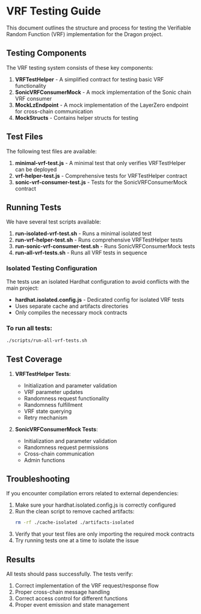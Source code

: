 # VRF Testing Guide

This document outlines the structure and process for testing the Verifiable Random Function (VRF) implementation for the Dragon project.

## Testing Components

The VRF testing system consists of these key components:

1. **VRFTestHelper** - A simplified contract for testing basic VRF functionality
2. **SonicVRFConsumerMock** - A mock implementation of the Sonic chain VRF consumer
3. **MockLzEndpoint** - A mock implementation of the LayerZero endpoint for cross-chain communication
4. **MockStructs** - Contains helper structs for testing

## Test Files

The following test files are available:

1. **minimal-vrf-test.js** - A minimal test that only verifies VRFTestHelper can be deployed
2. **vrf-helper-test.js** - Comprehensive tests for VRFTestHelper contract
3. **sonic-vrf-consumer-test.js** - Tests for the SonicVRFConsumerMock contract

## Running Tests

We have several test scripts available:

1. **run-isolated-vrf-test.sh** - Runs a minimal isolated test
2. **run-vrf-helper-test.sh** - Runs comprehensive VRFTestHelper tests
3. **run-sonic-vrf-consumer-test.sh** - Runs SonicVRFConsumerMock tests
4. **run-all-vrf-tests.sh** - Runs all VRF tests in sequence

### Isolated Testing Configuration

The tests use an isolated Hardhat configuration to avoid conflicts with the main project:

- **hardhat.isolated.config.js** - Dedicated config for isolated VRF tests
- Uses separate cache and artifacts directories
- Only compiles the necessary mock contracts

### To run all tests:

```bash
./scripts/run-all-vrf-tests.sh
```

## Test Coverage

1. **VRFTestHelper Tests**:
   - Initialization and parameter validation
   - VRF parameter updates
   - Randomness request functionality
   - Randomness fulfillment
   - VRF state querying
   - Retry mechanism

2. **SonicVRFConsumerMock Tests**:
   - Initialization and parameter validation
   - Randomness request permissions
   - Cross-chain communication
   - Admin functions

## Troubleshooting

If you encounter compilation errors related to external dependencies:

1. Make sure your hardhat.isolated.config.js is correctly configured
2. Run the clean script to remove cached artifacts:
   ```bash
   rm -rf ./cache-isolated ./artifacts-isolated
   ```
3. Verify that your test files are only importing the required mock contracts
4. Try running tests one at a time to isolate the issue

## Results

All tests should pass successfully. The tests verify:

1. Correct implementation of the VRF request/response flow
2. Proper cross-chain message handling
3. Correct access control for different functions
4. Proper event emission and state management 